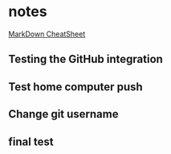 # notes

[MarkDown CheatSheet](notes/MarkDown/CheatSheet.md)
## Testing the GitHub integration


## Test home computer push

## Change git username

## final test
